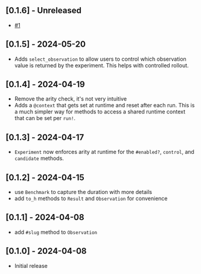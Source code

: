 ## [0.1.6] - Unreleased
- [#1](https://github.com/omkarmoghe/lab_coat/issues/1)

## [0.1.5] - 2024-05-20
- Adds `select_observation` to allow users to control which observation value is returned by the experiment. This helps with controlled rollout.

## [0.1.4] - 2024-04-19
- Remove the arity check, it's not very intuitive
- Adds a `@context` that gets set at runtime and reset after each run. This is a much simpler way for methods to access a shared runtime context that can be set per `run!`.

## [0.1.3] - 2024-04-17
- `Experiment` now enforces arity at runtime for the `#enabled?`, `control`, and `candidate` methods.

## [0.1.2] - 2024-04-15
- use `Benchmark` to capture the duration with more details
- add `to_h` methods to `Result` and `Observation` for convenience

## [0.1.1] - 2024-04-08
- add `#slug` method to `Observation`

## [0.1.0] - 2024-04-08
- Initial release
